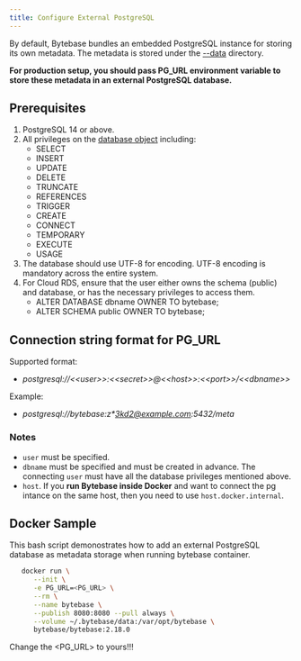 ```yaml
---
title: Configure External PostgreSQL
---
```


By default, Bytebase bundles an embedded PostgreSQL instance for storing its own metadata. The metadata is stored under the [--data](/docs/reference/command-line#--data-directory) directory.

**For production setup, you should pass PG_URL environment variable to store these metadata in an external PostgreSQL database.**

## Prerequisites

1. PostgreSQL 14 or above.
1. All privileges on the [database object](https://www.postgresql.org/docs/current/sql-grant.html) including:
   - SELECT
   - INSERT
   - UPDATE
   - DELETE
   - TRUNCATE
   - REFERENCES
   - TRIGGER
   - CREATE
   - CONNECT
   - TEMPORARY
   - EXECUTE
   - USAGE
1. The database should use UTF-8 for encoding. UTF-8 encoding is mandatory across the entire system.
1. For Cloud RDS, ensure that the user either owns the schema (public) and database, or has the necessary privileges to access them.
   - ALTER DATABASE dbname OWNER TO bytebase;
   - ALTER SCHEMA public OWNER TO bytebase;

## Connection string format for PG_URL

Supported format:

- _postgresql://\<\<user>>:\<\<secret>>@\<\<host>>:\<\<port>>/\<\<dbname>\>_

Example:

- _postgresql://bytebase:z\*3kd2@example.com:5432/meta_

### Notes

- `user` must be specified.   
- `dbname` must be specified and must be created in advance. The connecting `user` must have all the database privileges mentioned above.
- `host`. If you **run Bytebase inside Docker** and want to connect the pg intance on the same host, then you need to use `host.docker.internal`.

## Docker Sample

This bash script demonostrates how to add an external PostgreSQL database as metadata storage when running bytebase container. 

```bash
   docker run \
      --init \
      -e PG_URL=<PG_URL> \
      --rm \
      --name bytebase \
      --publish 8080:8080 --pull always \
      --volume ~/.bytebase/data:/var/opt/bytebase \
      bytebase/bytebase:2.18.0
```
<HintBlock type="info">

Change the <PG_URL> to yours!!!

</HintBlock>


